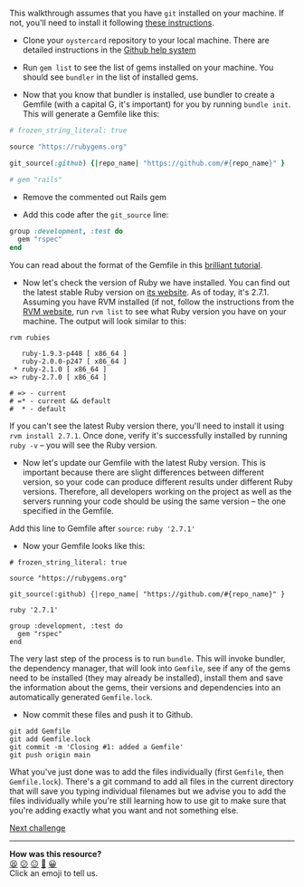 This walkthrough assumes that you have `git` installed on your machine. If not, you'll need to install it following [these instructions](https://git-scm.com/book/en/v2/Getting-Started-Installing-Git).

- Clone your `oystercard` repository to your local machine. There are detailed instructions in the [Github help system](https://help.github.com/articles/cloning-a-repository/)

- Run `gem list` to see the list of gems installed on your machine. You should see `bundler` in the list of installed gems.

- Now that you know that bundler is installed, use bundler to create a Gemfile (with a capital G, it's important) for you by running `bundle init`. This will generate a Gemfile like this:

```ruby
# frozen_string_literal: true

source "https://rubygems.org"

git_source(:github) {|repo_name| "https://github.com/#{repo_name}" }

# gem "rails"
```

- Remove the commented out Rails gem

- Add this code after the `git_source` line:
```ruby
group :development, :test do
  gem "rspec"
end
```
You can read about the format of the Gemfile in this [brilliant tutorial](http://tosbourn.com/what-is-the-gemfile/).

- Now let's check the version of Ruby we have installed. You can find out the latest stable Ruby version on [its website](https://www.ruby-lang.org/en/downloads/). As of today, it's 2.7.1. Assuming you have RVM installed (if not, follow the instructions from the [RVM website](https://rvm.io/rvm/install), run `rvm list` to see what Ruby version you have on your machine. The output will look similar to this:

```
rvm rubies

   ruby-1.9.3-p448 [ x86_64 ]
   ruby-2.0.0-p247 [ x86_64 ]
 * ruby-2.1.0 [ x86_64 ]
=> ruby-2.7.0 [ x86_64 ]

# => - current
# =* - current && default
#  * - default
```

If you can't see the latest Ruby version there, you'll need to install it using `rvm install 2.7.1`. Once done, verify it's successfully installed by running `ruby -v` – you will see the Ruby version.

- Now let's update our Gemfile with the latest Ruby version. This is important because there are slight differences between different version, so your code can produce different results under different Ruby versions. Therefore, all developers working on the project as well as the servers running your code should be using the same version – the one specified in the Gemfile.

Add this line to Gemfile after `source`: `ruby '2.7.1'`

- Now your Gemfile looks like this:

```
# frozen_string_literal: true

source "https://rubygems.org"

git_source(:github) {|repo_name| "https://github.com/#{repo_name}" }

ruby '2.7.1'

group :development, :test do
  gem "rspec"
end
```

The very last step of the process is to run `bundle`. This will invoke bundler, the dependency manager, that will look into `Gemfile`, see if any of the gems need to be installed (they may already be installed), install them and save the information about the gems, their versions and dependencies into an automatically generated `Gemfile.lock`.

- Now commit these files and push it to Github.

```
git add Gemfile
git add Gemfile.lock
git commit -m 'Closing #1: added a Gemfile'
git push origin main
```

What you've just done was to add the files individually (first `Gemfile`, then `Gemfile.lock`). There's a git command to add all files in the current directory that will save you typing individual filenames but we advise you to add the files individually while you're still learning how to use git to make sure that you're adding exactly what you want and not something else.

[Next challenge](../02_initialize_rspec.md)

<!-- BEGIN GENERATED SECTION DO NOT EDIT -->

---

**How was this resource?**  
[😫](https://airtable.com/shrUJ3t7KLMqVRFKR?prefill_Repository=course&prefill_File=oystercard/walkthroughs/01_create_gemfile.md&prefill_Sentiment=😫) [😕](https://airtable.com/shrUJ3t7KLMqVRFKR?prefill_Repository=course&prefill_File=oystercard/walkthroughs/01_create_gemfile.md&prefill_Sentiment=😕) [😐](https://airtable.com/shrUJ3t7KLMqVRFKR?prefill_Repository=course&prefill_File=oystercard/walkthroughs/01_create_gemfile.md&prefill_Sentiment=😐) [🙂](https://airtable.com/shrUJ3t7KLMqVRFKR?prefill_Repository=course&prefill_File=oystercard/walkthroughs/01_create_gemfile.md&prefill_Sentiment=🙂) [😀](https://airtable.com/shrUJ3t7KLMqVRFKR?prefill_Repository=course&prefill_File=oystercard/walkthroughs/01_create_gemfile.md&prefill_Sentiment=😀)  
Click an emoji to tell us.

<!-- END GENERATED SECTION DO NOT EDIT -->
